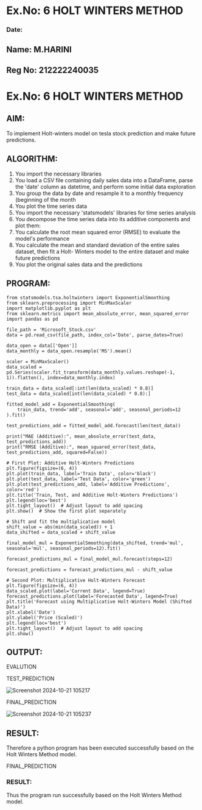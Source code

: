 # Ex.No: 6               HOLT WINTERS METHOD
### Date: 

## Name: M.HARINI
## Reg No: 212222240035
 

# Ex.No: 6  HOLT WINTERS METHOD

## AIM:
To implement Holt-winters model on tesla stock prediction and make future predictions.

## ALGORITHM:

1. You import the necessary libraries
2. You load a CSV file containing daily sales data into a DataFrame, parse the 'date' column as
datetime, and perform some initial data exploration
3. You group the data by date and resample it to a monthly frequency (beginning of the month
4. You plot the time series data
5. You import the necessary 'statsmodels' libraries for time series analysis
6. You decompose the time series data into its additive components and plot them:
7. You calculate the root mean squared error (RMSE) to evaluate the model's performance
8. You calculate the mean and standard deviation of the entire sales dataset, then fit a Holt-
Winters model to the entire dataset and make future predictions
9. You plot the original sales data and the predictions
    
## PROGRAM:
```
from statsmodels.tsa.holtwinters import ExponentialSmoothing
from sklearn.preprocessing import MinMaxScaler
import matplotlib.pyplot as plt
from sklearn.metrics import mean_absolute_error, mean_squared_error
import pandas as pd

file_path = 'Microsoft_Stock.csv'
data = pd.read_csv(file_path, index_col='Date', parse_dates=True)

data_open = data[['Open']]
data_monthly = data_open.resample('MS').mean()

scaler = MinMaxScaler()
data_scaled = pd.Series(scaler.fit_transform(data_monthly.values.reshape(-1, 1)).flatten(), index=data_monthly.index)

train_data = data_scaled[:int(len(data_scaled) * 0.8)]
test_data = data_scaled[int(len(data_scaled) * 0.8):]

fitted_model_add = ExponentialSmoothing(
    train_data, trend='add', seasonal='add', seasonal_periods=12
).fit()

test_predictions_add = fitted_model_add.forecast(len(test_data))

print("MAE (Additive):", mean_absolute_error(test_data, test_predictions_add))
print("RMSE (Additive):", mean_squared_error(test_data, test_predictions_add, squared=False))

# First Plot: Additive Holt-Winters Predictions
plt.figure(figsize=(6, 4))
plt.plot(train_data, label='Train Data', color='black')
plt.plot(test_data, label='Test Data', color='green')
plt.plot(test_predictions_add, label='Additive Predictions', color='red')
plt.title('Train, Test, and Additive Holt-Winters Predictions')
plt.legend(loc='best')
plt.tight_layout()  # Adjust layout to add spacing
plt.show()  # Show the first plot separately

# Shift and fit the multiplicative model
shift_value = abs(min(data_scaled)) + 1
data_shifted = data_scaled + shift_value

final_model_mul = ExponentialSmoothing(data_shifted, trend='mul', seasonal='mul', seasonal_periods=12).fit()

forecast_predictions_mul = final_model_mul.forecast(steps=12)

forecast_predictions = forecast_predictions_mul - shift_value

# Second Plot: Multiplicative Holt-Winters Forecast
plt.figure(figsize=(6, 4))
data_scaled.plot(label='Current Data', legend=True)
forecast_predictions.plot(label='Forecasted Data', legend=True)
plt.title('Forecast using Multiplicative Holt-Winters Model (Shifted Data)')
plt.xlabel('Date')
plt.ylabel('Price (Scaled)')
plt.legend(loc='best')
plt.tight_layout()  # Adjust layout to add spacing
plt.show() 

```

## OUTPUT:

EVALUTION






TEST_PREDICTION



![Screenshot 2024-10-21 105217](https://github.com/user-attachments/assets/1b318ede-5452-49ba-a210-4233b223feea)

FINAL_PREDICTION

![Screenshot 2024-10-21 105237](https://github.com/user-attachments/assets/d04a2115-c98c-4e17-8bdd-354dcd17de74)



## RESULT:

Therefore a python program has been executed successfully based on the Holt Winters Method model.



FINAL_PREDICTION

### RESULT:
Thus the program run successfully based on the Holt Winters Method model.
